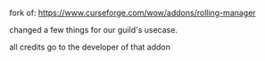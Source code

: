 fork of: https://www.curseforge.com/wow/addons/rolling-manager

changed a few things for our guild's usecase.

all credits go to the developer of that addon
